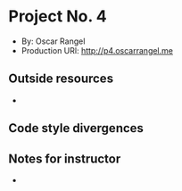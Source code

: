 # Project No. 4
+ By: Oscar Rangel
+ Production  URl: <http://p4.oscarrangel.me>

## Outside resources

+ 

## Code style divergences

## Notes for instructor

+ 
